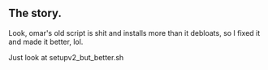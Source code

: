## The story.

Look, omar's old script is shit and installs more than it debloats, so I fixed it and made it better, lol.

Just look at setupv2_but_better.sh
